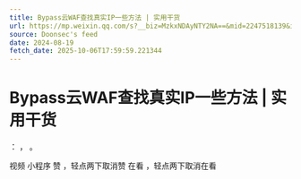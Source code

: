 ```yaml
---
title: Bypass云WAF查找真实IP一些方法 | 实用干货
url: https://mp.weixin.qq.com/s?__biz=MzkxNDAyNTY2NA==&mid=2247518139&idx=1&sn=9451cc64cd57b31d283fe7850a72bfb8
source: Doonsec's feed
date: 2024-08-19
fetch_date: 2025-10-06T17:59:59.221344
---
```


# Bypass云WAF查找真实IP一些方法 | 实用干货

：
，
。

视频
小程序
赞
，轻点两下取消赞
在看
，轻点两下取消在看